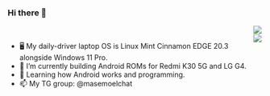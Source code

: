 ### Hi there 👋
<img align="right" src="https://komarev.com/ghpvc/?username=masemoel&label=Profile%20views&color=0e75b6&style=flat"/></br>
<img align="right" src="https://github-readme-stats.vercel.app/api?username=masemoel&theme=calm&count_private=true&hide_border=true">

- 🖥 My daily-driver laptop OS is Linux Mint Cinnamon EDGE 20.3 alongside Windows 11 Pro.
- 🔭 I’m currently building Android ROMs for Redmi K30 5G and LG G4.
- 🌱 Learning how Android works and programming.
- 📫 My TG group: @masemoelchat
